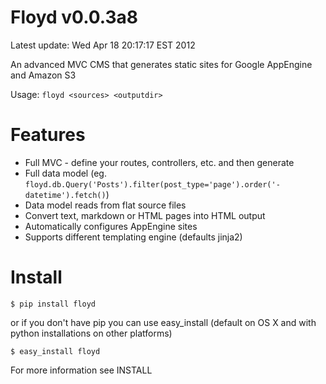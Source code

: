 # Floyd v0.0.3a8

Latest update: Wed Apr 18 20:17:17 EST 2012

An advanced MVC CMS that generates static sites for Google AppEngine and Amazon S3

Usage: `floyd <sources> <outputdir>`

# Features

 * Full MVC - define your routes, controllers, etc. and then generate
 * Full data model (eg. `floyd.db.Query('Posts').filter(post_type='page').order('-datetime').fetch()`)
 * Data model reads from flat source files
 * Convert text, markdown or HTML pages into HTML output
 * Automatically configures AppEngine sites
 * Supports different templating engine (defaults jinja2)

# Install

    $ pip install floyd

or if you don't have pip you can use easy_install (default on OS X and with python installations on other platforms)

    $ easy_install floyd

For more information see INSTALL
